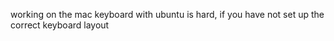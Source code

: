 working on the mac keyboard with ubuntu is hard, if you have not set up the correct keyboard layout

